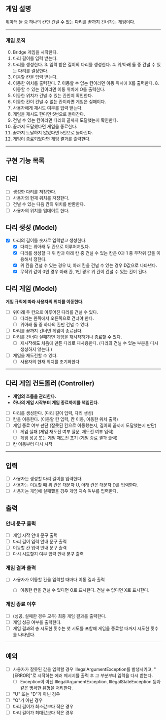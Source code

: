 ## 게임 설명
위아래 둘 중 하나의 칸만 건널 수 있는 다리를 끝까지 건너가는 게임이다.

---
### 게임 로직

0. Bridge 게임을 시작한다. 
1. 다리 길이를 입력 받는다.
2. 다리를 생성한다.
   3. 입력 받은 길이의 다리를 생성한다.
   4. 위/아래 둘 중 건널 수 있는 다리를 결정한다.
5. 이동할 칸을 입력 받는다.
6. 이동한 위치를 출력한다.
   7. 이동할 수 없는 칸이라면 이동 위치에 X를 출력한다.
   8. 이동할 수 있는 칸이라면 이동 위치에 O를 출력한다.
7. 이동한 위치가 건널 수 있는 칸인지 확인한다.
8. 이동한 칸이 건널 수 없는 칸이라면 게임은 실패이다.
9. 사용자에게 재시도 여부를 입력 받는다.
10. 게임을 재시도 한다면 5번으로 돌아간다.
8. 건널 수 있는 칸이라면 다리의 끝까지 도달했는지 확인한다.
9. 끝까지 도달했다면 게임을 종료한다.
10. 끝까지 도달하지 않았다면 5번으로 돌아간다.
11. 게임이 종료되었다면 게임 결과를 출력한다.

---
## 구현 기능 목록

## 다리
- [ ] 생성한 다리를 저장한다.
- [ ] 사용자의 현재 위치를 저장한다.
- [ ] 건널 수 있는 다음 칸의 위치를 반환한다.
- [ ] 사용자의 위치를 업데이트 한다.

## 다리 생성 (Model)
- [x] 다리의 길이를 숫자로 입력받고 생성한다.
    - [x] 다리는 위아래 두 칸으로 이루어져있다.
    - [x] 다리를 생성할 때 위 칸과 아래 칸 중 건널 수 있는 칸은 0과 1 중 무작위 값을 이용해서 정한다.
    - [x] 위 칸을 건널 수 있는 경우 U, 아래 칸을 건널 수 있는 경우 D값으로 나타낸다.
    - [x] 무작위 값이 0인 경우 아래 칸, 1인 경우 위 칸이 건널 수 있는 칸이 된다.

## 다리 게임 (Model)
**게임 규칙에 따라 사용자의 위치를 이동한다.**

- [ ] 위아래 두 칸으로 이루어진 다리를 건널 수 있다.
  - [ ] 다리는 왼쪽에서 오른쪽으로 건너야 한다.
  - [ ] 위아래 둘 중 하나의 칸만 건널 수 있다.

- [ ] 다리를 끝까지 건너면 게임이 종료된다.
- [ ] 다리를 건너다 실패하면 게임을 재시작하거나 종료할 수 있다.
  - [ ] 재시작해도 처음에 만든 다리로 재사용한다. (다리의 건널 수 있는 부분을 다시 생성하지 않는다.)

- [ ] 게임을 재도전할 수 있다.
  - [ ] 사용자의 현재 위치를 초기화한다
---
## 다리 게임 컨트롤러 (Controller)
- **게임의 흐름을 관리한다.**
- **하나의 게임 시작부터 게임 종료까지를 책임진다.**

- [ ] 다리를 생성한다. (다리 길이 입력, 다리 생성)
- [ ] 칸을 이동한다. (이동할 칸 입력, 칸 이동, 이동한 위치 출력)
- [ ] 게임 종료 여부 판단 (잘못된 칸으로 이동했는지, 길이의 끝까지 도달했는지 판단)
  - [ ] 게임 실패 (게임 재도전 여부 질문, 재도전 여부 입력)
  - [ ] 게임 성공 또는 게임 재도전 포기 (게임 종료 결과 출력)
- [ ] 칸 이동부터 다시 시작

---
## 입력
- [ ] 사용자는 생성할 다리 길이를 입력한다.
- [ ] 사용자는 이동할 때 위 칸은 대문자 U, 아래 칸은 대문자 D를 입력한다.
- [ ] 사용자는 게임에 실패했을 경우 게임 지속 여부를 입력한다.

## 출력
### 안내 문구 출력
- [ ] 게임 시작 안내 문구 출력
- [ ] 다리 길이 입력 안내 문구 출력
- [ ] 이동할 칸 입력 안내 문구 출력
- [ ] 다시 시도할지 여부 입력 안내 문구 출력

### 게임 결과 출력
- [ ] 사용자가 이동할 칸을 입력할 때마다 이동 결과 출력
  - [ ] 이동한 칸을 건널 수 있다면 O로 표시한다. 건널 수 없다면 X로 표시한다.


### 게임 종료 이후
- [ ] (성공, 실패한 경우 모두) 최종 게임 결과를 출력한다.
- [ ] 게임 성공 여부를 출력한다.
- [ ] 게임 결과의 총 시도한 횟수는 첫 시도를 포함해 게임을 종료할 때까지 시도한 횟수를 나타낸다.

---
## 예외
- [ ] 사용자가 잘못된 값을 입력할 경우 IllegalArgumentException를 발생시키고, "[ERROR]"로 시작하는 에러 메시지를 출력 후 그 부분부터 입력을 다시 받는다.
  - [ ] Exception이 아닌 IllegalArgumentException, IllegalStateException 등과 같은 명확한 유형을 처리한다.
- [ ] "U" 또는 "D"가 아닌 경우
- [ ] "Q"가 아닌 경우
- [ ] 다리 길이가 최소값보다 작은 경우
- [ ] 다리 길이가 최대값보다 작은 경우
